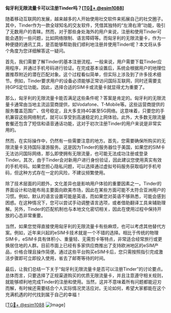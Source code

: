 **匈牙利无限流量卡可以注册Tinder吗？[[TG💪+ @esim1088](https://t.me/s/esim1088)]**

随着移动互联网的发展，越来越多的人开始使用社交软件来拓展自己的社交圈子。其中，Tinder作为一款全球知名的交友软件，凭借其独特的“左滑右滑”功能，吸引了无数用户的青睐。然而，对于那些身处海外的用户来说，注册和使用Tinder可能会遇到一些问题，比如网络限制、语言障碍等。而匈牙利的无限流量卡，作为一种便捷的通讯工具，是否能够帮助我们顺利地注册并使用Tinder呢？本文将从多个角度为您详细解答这一疑问。

首先，我们需要了解Tinder的基本注册流程。一般来说，用户需要下载Tinder应用程序，并通过手机号码进行验证。在完成基本设置后，系统会根据用户的地理位置推荐附近的潜在匹配对象。这个过程看似简单，但实际上涉及到了许多技术细节。例如，Tinder要求用户的设备必须能够正常访问国际互联网，同时还需要支持GPS定位功能。因此，选择合适的SIM卡或流量卡就显得尤为重要了。

那么，匈牙利的无限流量卡能否满足这些条件呢？答案是肯定的。匈牙利的无限流量卡通常由当地主流运营商提供，如Vodafone、T-Mobile等。这些运营商提供的服务覆盖范围广、信号稳定，且大多支持4G甚至5G网络。这意味着，只要您的手机兼容这些网络制式，就可以享受到高速稳定的上网体验。此外，大多数无限流量套餐还包含了短信和语音通话功能，这对于初次注册Tinder的用户来说是非常实用的。

然而，在实际操作中，仍然有一些需要注意的地方。首先，您需要确保所购买的无限流量卡支持国际漫游服务。这是因为Tinder的服务器位于美国，如果您的SIM卡无法访问国际网络，那么即使拥有无限流量，也可能无法成功注册或登录Tinder。其次，由于Tinder会对新用户进行身份验证，因此建议您使用真实有效的手机号码。如果您担心隐私问题，可以选择通过虚拟号码服务获取临时手机号码，但这种方式存在一定的风险，不建议频繁使用。

除了技术层面的问题外，文化差异也是影响用户体验的重要因素之一。Tinder的界面设计和功能布局主要面向欧美市场，因此在某些方面可能不太符合亚洲用户的习惯。例如，默认的语言设置可能是英语，而如果您对英语不够熟悉，可能会感到困惑。在这种情况下，您可以尝试手动调整语言选项，或者借助翻译工具来辅助理解。另外，Tinder的匹配机制也与本地文化密切相关，因此在使用过程中保持开放的心态非常重要。

当然，如果您觉得直接使用匈牙利的无限流量卡有些麻烦，也可以考虑其他替代方案。例如，近年来兴起的eSIM卡技术就是一个不错的选择。相比于传统的物理SIM卡，eSIM卡具有体积小、重量轻、无需剪卡等特点，非常适合经常旅行或更换居住地的人群。目前市面上已经有多家供应商推出了支持欧洲地区的eSIM产品，价格合理且操作简便。通过这些平台购买eSIM卡后，您只需按照指引完成激活步骤即可立即投入使用，省去了邮寄等待的时间。

最后，让我们总结一下关于“匈牙利无限流量卡是否可以注册Tinder”的讨论要点。总体而言，只要选择了正规渠道购买的优质无限流量卡，并且注意遵守相关规则，就能够顺利地完成Tinder的注册和使用。当然，这并不意味着所有问题都能迎刃而解，有时候还需要结合个人实际情况灵活应对。无论如何，希望大家都能在这个充满机遇的时代找到属于自己的幸福！

[[TG💪+ @esim1088](https://t.me/s/esim1088) ![Image](https://i.postimg.cc/4NQfJmqS/Snipaste-2025-05-13-00-14-12.png)]